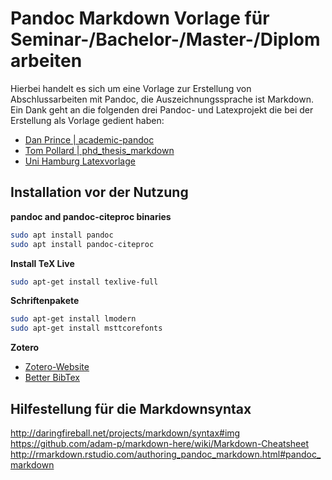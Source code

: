 # Pandoc Markdown Vorlage für Seminar-/Bachelor-/Master-/Diplomarbeiten
Hierbei handelt es sich um eine Vorlage zur Erstellung von Abschlussarbeiten mit Pandoc, die Auszeichnungssprache ist Markdown.  
Ein Dank geht an die folgenden drei Pandoc- und Latexprojekt die bei der Erstellung als Vorlage gedient haben:

* [Dan Prince | academic-pandoc](https://github.com/danprince/academic-pandoc.git)
* [Tom Pollard | phd_thesis_markdown](https://github.com/tompollard/phd_thesis_markdown)
* [Uni Hamburg Latexvorlage](https://www.wiso.uni-hamburg.de/fachbereich-sozoek/professuren/szimayer/lehre/wissenschaftliche-arbeiten/bachelorarbeiten/vorlagen-fuer-abschlussarbeiten-in-latex-format.html)

## Installation vor der Nutzung
**pandoc and pandoc-citeproc binaries**
```bash
sudo apt install pandoc
sudo apt install pandoc-citeproc
```

**Install TeX Live**
```bash
sudo apt-get install texlive-full
```

**Schriftenpakete**
```bash
sudo apt-get install lmodern
sudo apt-get install msttcorefonts
```

**Zotero**
* [Zotero-Website](https://www.zotero.org)
* [Better BibTex](https://retorque.re/zotero-better-bibtex/)


## Hilfestellung für die Markdownsyntax   
<http://daringfireball.net/projects/markdown/syntax#img>  
<https://github.com/adam-p/markdown-here/wiki/Markdown-Cheatsheet>  
<http://rmarkdown.rstudio.com/authoring_pandoc_markdown.html#pandoc_markdown>
